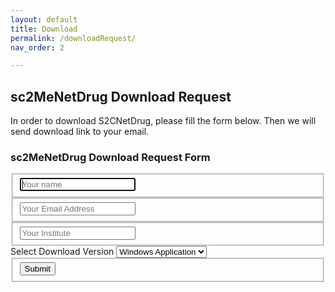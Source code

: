 ```yaml
---
layout: default
title: Download
permalink: /downloadRequest/
nav_order: 2

---
```




## sc2MeNetDrug Download Request

In order to download S2CNetDrug, please fill the form below. Then we will send download link to your email.<head><link rel="stylesheet" href="form.css"></head>

<div class="container">  
  <form id="contact"   action="https://formspree.io/mrgykwal"
  method="POST">
    <h3>sc2MeNetDrug Download Request Form</h3>
    <fieldset>
      <input name="name" placeholder="Your name" type="text" tabindex="1" required autofocus>
    </fieldset>
    <fieldset>
      <input name="email" placeholder="Your Email Address" type="email" tabindex="2" required>
    </fieldset>
    <fieldset>
      <input name="institute" placeholder="Your Institute" type="text" tabindex="3" required>
    </fieldset>
    <filedset>
      Select Download Version
      <select name="Download Version" id="exampleFormControlSelect1"  required="required">
        <option>Windows Application</option>
        <option>Mac Application</option>
        <option>Rstudio Version</option>
      </select>
    </filedset>
    <filedset>
    </filedset>
    <fieldset>
      <button  type="submit" id="contact-submit" data-submit="...Sending">Submit</button>
    </fieldset>
  </form>
</div>

